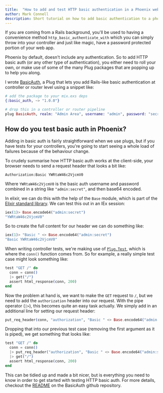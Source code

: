 ```yaml
---
title:  "How to add and test HTTP basic authentication in a Phoenix web application"
author: Mark Connell
description: Short tutorial on how to add basic authentication to a phoenix web app.
---
```


If you are coming from a Rails background, you'll be used to having a convenience
method `http_basic_authenticate_with` which you can simply throw into your controller
and just like magic, have a password protected portion of your web app.

Phoenix by default, doesn't include any authentication. So to add HTTP basic auth
(or any other type of authentication), you either need to roll your own, or make use
of some of the many Plug packages that are popping up to help you along.

I wrote [BasicAuth](https://github.com/cultivatehq/basic_auth), a Plug that lets you add
Rails-like basic authentication at controller or router level using a snippet like:

```elixir
# add the package to your mix.exs deps
{:basic_auth, ~> "1.0.0"}
```

```elixir
# drop this in a controller or router pipeline
plug BasicAuth, realm: "Admin Area", username: "admin", password: "secret"
```

## How do you test basic auth in Phoenix?
Adding in basic auth is fairly straightforward when we use plugs, but if you have tests for
your controllers, you're going to start seeing a whole load of failures because of the
behaviour change.

To crudely summarise how HTTP basic auth works at the client-side, your browser needs to
send a request header that looks a bit like:

```
Authorization:Basic YWRtaW46c2VjcmV0
```
Where `YWRtaW46c2VjcmV0` is the basic auth username and password combined in a string
like `"admin:secret"`, and then base64 encoded.

In elixir, we can do this with the help of the `Base` module, which is part of the
[Elixir standard library](http://elixir-lang.org/docs/v1.0/elixir/Base.html). We can test
this out in an IEx session:

```elixir
iex(1)> Base.encode64("admin:secret")
"YWRtaW46c2VjcmV0"
```

So to create the full content for our header we can do something like:

```elixir
iex(1)> "Basic " <> Base.encode64("admin:secret")
"Basic YWRtaW46c2VjcmV0"
```

When writing controller tests, we're making use of
[`Plug.Test`](http://hexdocs.pm/plug/0.8.1/Plug.Test.html), which is where the `conn()` function
comes from. So for example, a really simple test case might look something like:

```elixir
test "GET /" do
  conn = conn()
  |> get("/")
  assert html_response(conn, 200)
end
```

Now the problem at hand is, we want to make the `GET` request to `/`, but we need to add the
`authorization` header into our request. With the pipe operator (`|>`), this becomes quite an
easy task actually. We simply add in an additional line for setting our request header:

```elixir
put_req_header(conn, "authorization", "Basic " <> Base.encode64("admin:secret"))
```

Dropping that into our previous test case (removing the first argument as it is piped), we get something that looks like:

```elixir
test "GET /" do
  conn = conn()
  |> put_req_header("authorization", "Basic " <> Base.encode64("admin:secret"))
  |> get("/")
  assert html_response(conn, 200)
end
```

This can be tidied up and made a bit nicer, but is everything you need to know in order to
get started with testing HTTP basic auth. For more details, checkout the
[README](https://github.com/cultivatehq/basic_auth/blob/master/README.md) on the BasicAuth
github repository.
